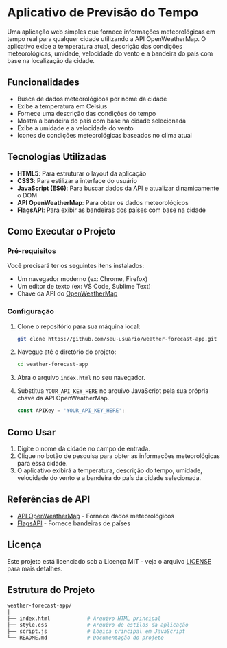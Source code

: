 # Aplicativo de Previsão do Tempo

Uma aplicação web simples que fornece informações meteorológicas em tempo real para qualquer cidade utilizando a API OpenWeatherMap. O aplicativo exibe a temperatura atual, descrição das condições meteorológicas, umidade, velocidade do vento e a bandeira do país com base na localização da cidade.

## Funcionalidades

- Busca de dados meteorológicos por nome da cidade
- Exibe a temperatura em Celsius
- Fornece uma descrição das condições do tempo
- Mostra a bandeira do país com base na cidade selecionada
- Exibe a umidade e a velocidade do vento
- Ícones de condições meteorológicas baseados no clima atual

## Tecnologias Utilizadas

- **HTML5**: Para estruturar o layout da aplicação
- **CSS3**: Para estilizar a interface do usuário
- **JavaScript (ES6)**: Para buscar dados da API e atualizar dinamicamente o DOM
- **API OpenWeatherMap**: Para obter os dados meteorológicos
- **FlagsAPI**: Para exibir as bandeiras dos países com base na cidade

## Como Executar o Projeto

### Pré-requisitos

Você precisará ter os seguintes itens instalados:

- Um navegador moderno (ex: Chrome, Firefox)
- Um editor de texto (ex: VS Code, Sublime Text)
- Chave da API do [OpenWeatherMap](https://home.openweathermap.org/users/sign_up)

### Configuração

1. Clone o repositório para sua máquina local:

    ```bash
    git clone https://github.com/seu-usuario/weather-forecast-app.git
    ```

2. Navegue até o diretório do projeto:

    ```bash
    cd weather-forecast-app
    ```

3. Abra o arquivo `index.html` no seu navegador.

4. Substitua `YOUR_API_KEY_HERE` no arquivo JavaScript pela sua própria chave da API OpenWeatherMap.

    ```js
    const APIKey = 'YOUR_API_KEY_HERE';
    ```

## Como Usar

1. Digite o nome da cidade no campo de entrada.
2. Clique no botão de pesquisa para obter as informações meteorológicas para essa cidade.
3. O aplicativo exibirá a temperatura, descrição do tempo, umidade, velocidade do vento e a bandeira do país da cidade selecionada.


## Referências de API

- [API OpenWeatherMap](https://openweathermap.org/api) - Fornece dados meteorológicos
- [FlagsAPI](https://flagsapi.com) - Fornece bandeiras de países

## Licença

Este projeto está licenciado sob a Licença MIT - veja o arquivo [LICENSE](LICENSE) para mais detalhes.

## Estrutura do Projeto

```bash
weather-forecast-app/
│
├── index.html            # Arquivo HTML principal
├── style.css             # Arquivo de estilos da aplicação
├── script.js             # Lógica principal em JavaScript
└── README.md             # Documentação do projeto